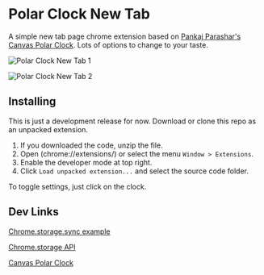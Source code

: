# Polar Clock New Tab

A simple new tab page chrome extension based on [Pankaj Parashar's Canvas Polar Clock](https://codepen.io/pankajparashar/pen/sIpyw). Lots of options to change to your taste.

![Polar Clock New Tab 1](./screenshots/polar-tab-example-1.gif)

![Polar Clock New Tab 2](./screenshots/polar-tab-example-2.gif)

## Installing

This is just a development release for now. Download or clone this repo as an unpacked extension.

1. If you downloaded the code, unzip the file.
2. Open (chrome://extensions/) or select the menu `Window > Extensions`.
3. Enable the developer mode at top right.
4. Click `Load unpacked extension...` and select the source code folder.

To toggle settings, just click on the clock.

## Dev Links

[Chrome.storage.sync example](https://gist.github.com/IzumiSy/765cfd6dc02c79de875e)

[Chrome.storage API](https://developer.chrome.com/extensions/storage)

[Canvas Polar Clock](https://codepen.io/pankajparashar/pen/sIpyw)
